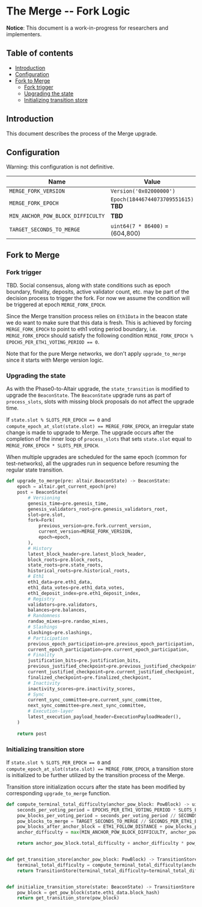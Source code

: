 # The Merge -- Fork Logic

**Notice**: This document is a work-in-progress for researchers and implementers.

## Table of contents

<!-- START doctoc generated TOC please keep comment here to allow auto update -->
<!-- DON'T EDIT THIS SECTION, INSTEAD RE-RUN doctoc TO UPDATE -->

- [Introduction](#introduction)
- [Configuration](#configuration)
- [Fork to Merge](#fork-to-merge)
  - [Fork trigger](#fork-trigger)
  - [Upgrading the state](#upgrading-the-state)
  - [Initializing transition store](#initializing-transition-store)

<!-- END doctoc generated TOC please keep comment here to allow auto update -->

## Introduction

This document describes the process of the Merge upgrade.

## Configuration

Warning: this configuration is not definitive.

| Name | Value |
| - | - |
| `MERGE_FORK_VERSION` | `Version('0x02000000')` |
| `MERGE_FORK_EPOCH` | `Epoch(18446744073709551615)` **TBD** |
| `MIN_ANCHOR_POW_BLOCK_DIFFICULTY` | **TBD** |
| `TARGET_SECONDS_TO_MERGE` | `uint64(7 * 86400)` = (604,800) |

## Fork to Merge

### Fork trigger

TBD. Social consensus, along with state conditions such as epoch boundary, finality, deposits, active validator count, etc. may be part of the decision process to trigger the fork. For now we assume the condition will be triggered at epoch `MERGE_FORK_EPOCH`.

Since the Merge transition process relies on `Eth1Data` in the beacon state we do want to make sure that this data is fresh. This is achieved by forcing `MERGE_FORK_EPOCH` to point to eth1 voting period boundary, i.e. `MERGE_FORK_EPOCH` should satisfy the following condition `MERGE_FORK_EPOCH % EPOCHS_PER_ETH1_VOTING_PERIOD == 0`.

Note that for the pure Merge networks, we don't apply `upgrade_to_merge` since it starts with Merge version logic.

### Upgrading the state

As with the Phase0-to-Altair upgrade, the `state_transition` is modified to upgrade the `BeaconState`.
The `BeaconState` upgrade runs as part of `process_slots`, slots with missing block proposals do not affect the upgrade time.

If `state.slot % SLOTS_PER_EPOCH == 0` and `compute_epoch_at_slot(state.slot) == MERGE_FORK_EPOCH`, an irregular state change is made to upgrade to Merge.
The upgrade occurs after the completion of the inner loop of `process_slots` that sets `state.slot` equal to `MERGE_FORK_EPOCH * SLOTS_PER_EPOCH`.

When multiple upgrades are scheduled for the same epoch (common for test-networks),
all the upgrades run in sequence before resuming the regular state transition.

```python
def upgrade_to_merge(pre: altair.BeaconState) -> BeaconState:
    epoch = altair.get_current_epoch(pre)
    post = BeaconState(
        # Versioning
        genesis_time=pre.genesis_time,
        genesis_validators_root=pre.genesis_validators_root,
        slot=pre.slot,
        fork=Fork(
            previous_version=pre.fork.current_version,
            current_version=MERGE_FORK_VERSION,
            epoch=epoch,
        ),
        # History
        latest_block_header=pre.latest_block_header,
        block_roots=pre.block_roots,
        state_roots=pre.state_roots,
        historical_roots=pre.historical_roots,
        # Eth1
        eth1_data=pre.eth1_data,
        eth1_data_votes=pre.eth1_data_votes,
        eth1_deposit_index=pre.eth1_deposit_index,
        # Registry
        validators=pre.validators,
        balances=pre.balances,
        # Randomness
        randao_mixes=pre.randao_mixes,
        # Slashings
        slashings=pre.slashings,
        # Participation
        previous_epoch_participation=pre.previous_epoch_participation,
        current_epoch_participation=pre.current_epoch_participation,
        # Finality
        justification_bits=pre.justification_bits,
        previous_justified_checkpoint=pre.previous_justified_checkpoint,
        current_justified_checkpoint=pre.current_justified_checkpoint,
        finalized_checkpoint=pre.finalized_checkpoint,
        # Inactivity
        inactivity_scores=pre.inactivity_scores,
        # Sync
        current_sync_committee=pre.current_sync_committee,
        next_sync_committee=pre.next_sync_committee,
        # Execution-layer
        latest_execution_payload_header=ExecutionPayloadHeader(),
    )
    
    return post
```

### Initializing transition store

If `state.slot % SLOTS_PER_EPOCH == 0` and `compute_epoch_at_slot(state.slot) == MERGE_FORK_EPOCH`, a transition store is initialized to be further utilized by the transition process of the Merge.

Transition store initialization occurs after the state has been modified by corresponding `upgrade_to_merge` function.

```python
def compute_terminal_total_difficulty(anchor_pow_block: PowBlock) -> uint256:
    seconds_per_voting_period = EPOCHS_PER_ETH1_VOTING_PERIOD * SLOTS_PER_EPOCH * SECONDS_PER_SLOT
    pow_blocks_per_voting_period = seconds_per_voting_period // SECONDS_PER_ETH1_BLOCK
    pow_blocks_to_merge = TARGET_SECONDS_TO_MERGE // SECONDS_PER_ETH1_BLOCK
    pow_blocks_after_anchor_block = ETH1_FOLLOW_DISTANCE + pow_blocks_per_voting_period + pow_blocks_to_merge
    anchor_difficulty = max(MIN_ANCHOR_POW_BLOCK_DIFFICULTY, anchor_pow_block.difficulty)

    return anchor_pow_block.total_difficulty + anchor_difficulty * pow_blocks_after_anchor_block


def get_transition_store(anchor_pow_block: PowBlock) -> TransitionStore:
    terminal_total_difficulty = compute_terminal_total_difficulty(anchor_pow_block)
    return TransitionStore(terminal_total_difficulty=terminal_total_difficulty)


def initialize_transition_store(state: BeaconState) -> TransitionStore:
    pow_block = get_pow_block(state.eth1_data.block_hash)
    return get_transition_store(pow_block)
```
